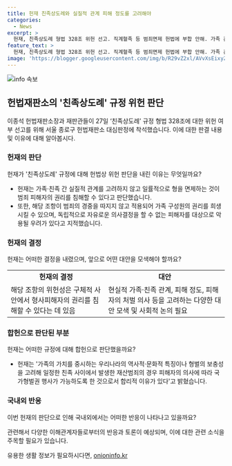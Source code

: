 ```yaml
---
title: 헌재 친족상도례와 실질적 관계 피해 정도를 고려해야
categories:
  - News
excerpt: >
  헌재, 친족상도례 형법 328조 위헌 선고. 직계혈족 등 범죄면제 헌법에 부합 안해. 가족 관계, 범죄 피해 고려 안하고 법 적용 문제 시정 촉구. 범위 넓은 친족관계의 특성, 형사피해자 권리 침해 우려 지적. 형법 328조 2항에 대해서는 합헌 판단. 상세한 사회적 논의 후 개정 요구. 가족의 가치 고려한 일정한 친족 사이 재산범죄는 국가형벌권 행사 가능하도록 함.
feature_text: >
  헌재, 친족상도례 형법 328조 위헌 선고. 직계혈족 등 범죄면제 헌법에 부합 안해. 가족 관계, 범죄 피해 고려 안하고 법 적용 문제 시정 촉구. 범위 넓은 친족관계의 특성, 형사피해자 권리 침해 우려 지적. 형법 328조 2항에 대해서는 합헌 판단. 상세한 사회적 논의 후 개정 요구. 가족의 가치 고려한 일정한 친족 사이 재산범죄는 국가형벌권 행사 가능하도록 함.
image: 'https://blogger.googleusercontent.com/img/b/R29vZ2xl/AVvXsEixyZcFfHzMRdzZMjFBmAUKJYCLCGyLL1o632UiGVXcaFdKo_bkvkuCioo0uUKlGfBVcT3P84aROyZIXSBEx3Aw5nCQ3pTgDom1WDC4m8eifvWiAmWEEVb4x6G_l8C0QH225ldMjyaFvpxGEBGNO37VmDTDMHGhJPq73UglMfDca1-0aw/s1600/blogspot.png'
---
```


<p><img src="https://blogger.googleusercontent.com/img/b/R29vZ2xl/AVvXsEixyZcFfHzMRdzZMjFBmAUKJYCLCGyLL1o632UiGVXcaFdKo_bkvkuCioo0uUKlGfBVcT3P84aROyZIXSBEx3Aw5nCQ3pTgDom1WDC4m8eifvWiAmWEEVb4x6G_l8C0QH225ldMjyaFvpxGEBGNO37VmDTDMHGhJPq73UglMfDca1-0aw/s1600/blogspot.png" alt="info 속보" /></p>

<h2 data-ke-size="size26">헌법재판소의 '친족상도례' 규정 위헌 판단</h2>

<p data-ke-size="size16">이종석 헌법재판소장과 재판관들이 27일 ‘친족상도례’ 규정 형법 328조에 대한 위헌 여부 선고를 위해 서울 종로구 헌법재판소 대심판정에 착석했습니다. 이에 대한 판결 내용 및 이유에 대해 알아봅시다.</p>

<h3>헌재의 판단</h3>

<p data-ke-size="size16">헌재가 '친족상도례' 규정에 대해 헌법상 위헌 판단을 내린 이유는 무엇일까요?</p>

<ul>
  <li>헌재는 가족·친족 간 실질적 관계를 고려하지 않고 일률적으로 형을 면제하는 것이 범죄 피해자의 권리를 침해할 수 있다고 판단했습니다.</li>
  <li>또한, 해당 조항이 범죄의 경중을 따지지 않고 적용되어 가족 구성원의 권리를 희생시킬 수 있으며, 독립적으로 자유로운 의사결정을 할 수 없는 피해자를 대상으로 악용될 우려가 있다고 지적했습니다.</li>
</ul>

<h3>헌재의 결정</h3>

<p data-ke-size="size16">헌재는 어떠한 결정을 내렸으며, 앞으로 어떤 대안을 모색해야 할까요?</p>

<table>
  <tr>
    <td style="text-align: center; height: 17px;"><b>헌재의 결정</b></td>
    <td style="text-align: center; height: 17px;"><b>대안</b></td>
  </tr>
  <tr>
    <td>
      해당 조항의 위헌성은 구체적 사안에서 형사피해자의 권리를 침해할 수 있다는 데 있음
    </td>
    <td>
      현실적 가족·친족 관계, 피해 정도, 피해자의 처벌 의사 등을 고려하는 다양한 대안 모색 및 사회적 논의 필요
    </td>
  </tr>
</table>

<h3>합헌으로 판단된 부분</h3>

<p data-ke-size="size16">헌재는 어떠한 규정에 대해 합헌으로 판단했을까요?</p>

<ul>
  <li>헌재는 '가족의 가치를 중시하는 우리나라의 역사적·문화적 특징이나 형벌의 보충성을 고려해 일정한 친족 사이에서 발생한 재산범죄의 경우 피해자의 의사에 따라 국가형벌권 행사가 가능하도록 한 것으로서 합리적 이유가 있다'고 밝혔습니다.</li>
</ul>

<h3>국내외 반응</h3>

<p data-ke-size="size16">이번 헌재의 판단으로 인해 국내외에서는 어떠한 반응이 나타나고 있을까요?</p>

<p data-ke-size="size16">관련해서 다양한 이해관계자들로부터의 반응과 토론이 예상되며, 이에 대한 관련 소식을 주목할 필요가 있습니다.</p>
유용한 생활 정보가 필요하시다면, <a href="https://onioninfo.kr" rel="dofollow">onioninfo.kr</a>


